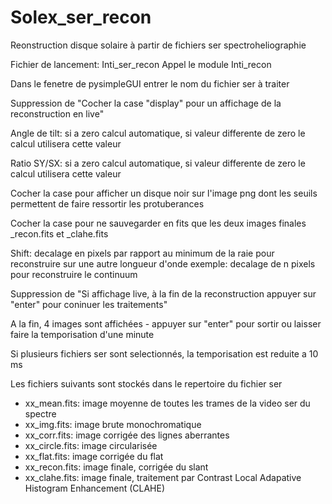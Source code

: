 # Solex_ser_recon
Reonstruction disque solaire à partir de fichiers ser spectroheliographie

Fichier de lancement: Inti_ser_recon
Appel le module Inti_recon

Dans le fenetre de pysimpleGUI entrer le nom du fichier ser à traiter

Suppression de "Cocher la case "display" pour un affichage de la reconstruction en live"

Angle de tilt: si a zero calcul automatique, si valeur differente de zero le calcul utilisera cette valeur

Ratio SY/SX: si a zero calcul automatique, si valeur differente de zero le calcul utilisera cette valeur

Cocher la case pour afficher un disque noir sur l'image png dont les seuils permettent de faire ressortir les protuberances

Cocher la case pour ne sauvegarder en fits que les deux images finales _recon.fits et _clahe.fits

Shift: decalage en pixels par rapport au minimum de la raie pour reconstruire sur une autre longueur d'onde
exemple: decalage de n pixels pour reconstruire le continuum

Suppression de "Si affichage live, à la fin de la reconstruction appuyer sur "enter" pour coninuer les traitements"

A la fin, 4 images sont affichées - appuyer sur "enter" pour sortir ou laisser faire la temporisation d'une minute

Si plusieurs fichiers ser sont selectionnés, la temporisation est reduite a 10 ms

Les fichiers suivants sont stockés dans le repertoire du fichier ser
- xx_mean.fits: image moyenne de toutes les trames de la video ser du spectre
- xx_img.fits: image brute monochromatique
- xx_corr.fits: image corrigée des lignes aberrantes
- xx_circle.fits: image circularisée
- xx_flat.fits: image corrigée du flat
- xx_recon.fits: image finale, corrigée du slant
- xx_clahe.fits: image finale, traitement par Contrast Local Adapative Histogram Enhancement (CLAHE)

